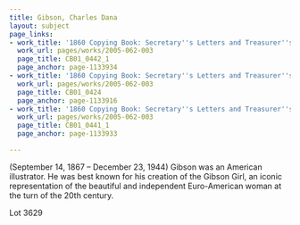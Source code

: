 ```yaml
---
title: Gibson, Charles Dana
layout: subject
page_links:
- work_title: '1860 Copying Book: Secretary''s Letters and Treasurer''s Letters, 2005.062.003  '
  work_url: pages/works/2005-062-003
  page_title: CB01_0442_1
  page_anchor: page-1133934
- work_title: '1860 Copying Book: Secretary''s Letters and Treasurer''s Letters, 2005.062.003  '
  work_url: pages/works/2005-062-003
  page_title: CB01_0424
  page_anchor: page-1133916
- work_title: '1860 Copying Book: Secretary''s Letters and Treasurer''s Letters, 2005.062.003  '
  work_url: pages/works/2005-062-003
  page_title: CB01_0441_1
  page_anchor: page-1133933

---
```

<p>(September 14, 1867 – December 23, 1944) Gibson was an American illustrator. He was best known for his creation of the Gibson Girl, an iconic representation of the beautiful and independent Euro-American woman at the turn of the 20th century.</p>

<p>Lot  3629</p>
